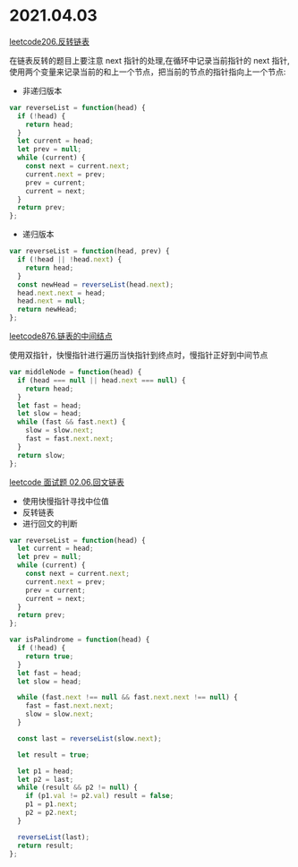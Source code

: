 # 2021.04.03

[leetcode206.反转链表](https://leetcode-cn.com/problems/reverse-linked-list/)

在链表反转的题目上要注意 next 指针的处理,在循环中记录当前指针的 next 指针,使用两个变量来记录当前的和上一个节点，把当前的节点的指针指向上一个节点:

- 非递归版本

```js
var reverseList = function(head) {
  if (!head) {
    return head;
  }
  let current = head;
  let prev = null;
  while (current) {
    const next = current.next;
    current.next = prev;
    prev = current;
    current = next;
  }
  return prev;
};
```

- 递归版本

```js
var reverseList = function(head, prev) {
  if (!head || !head.next) {
    return head;
  }
  const newHead = reverseList(head.next);
  head.next.next = head;
  head.next = null;
  return newHead;
};
```

[leetcode876.链表的中间结点](https://leetcode-cn.com/problems/middle-of-the-linked-list/)

使用双指针，快慢指针进行遍历当快指针到终点时，慢指针正好到中间节点

```js
var middleNode = function(head) {
  if (head === null || head.next === null) {
    return head;
  }
  let fast = head;
  let slow = head;
  while (fast && fast.next) {
    slow = slow.next;
    fast = fast.next.next;
  }
  return slow;
};
```

[leetcode 面试题 02.06.回文链表](https://leetcode-cn.com/problems/palindrome-linked-list-lcci/)

- 使用快慢指针寻找中位值
- 反转链表
- 进行回文的判断

```js
var reverseList = function(head) {
  let current = head;
  let prev = null;
  while (current) {
    const next = current.next;
    current.next = prev;
    prev = current;
    current = next;
  }
  return prev;
};

var isPalindrome = function(head) {
  if (!head) {
    return true;
  }
  let fast = head;
  let slow = head;

  while (fast.next !== null && fast.next.next !== null) {
    fast = fast.next.next;
    slow = slow.next;
  }

  const last = reverseList(slow.next);

  let result = true;

  let p1 = head;
  let p2 = last;
  while (result && p2 != null) {
    if (p1.val != p2.val) result = false;
    p1 = p1.next;
    p2 = p2.next;
  }

  reverseList(last);
  return result;
};
```
